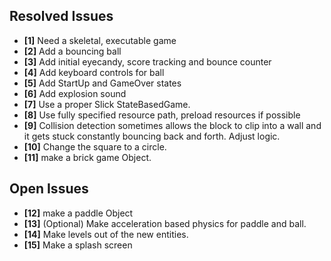 ## Resolved Issues ##

- **[1]** Need a skeletal, executable game
- **[2]** Add a bouncing ball
- **[3]** Add initial eyecandy, score tracking and bounce counter
- **[4]** Add keyboard controls for ball
- **[5]** Add StartUp and GameOver states
- **[6]** Add explosion sound
- **[7]** Use a proper Slick StateBasedGame.
- **[8]** Use fully specified resource path, preload resources if possible
- **[9]**   Collision detection sometimes allows the block to clip into a wall and it gets stuck constantly
            bouncing back and forth. Adjust logic.
- **[10]**  Change the square to a circle.
- **[11]**  make a brick game Object.

## Open Issues ##

- **[12]**  make a paddle Object
- **[13]**  (Optional) Make acceleration based physics for paddle and ball.
- **[14]**  Make levels out of the new entities.
- **[15]**  Make a splash screen

 
